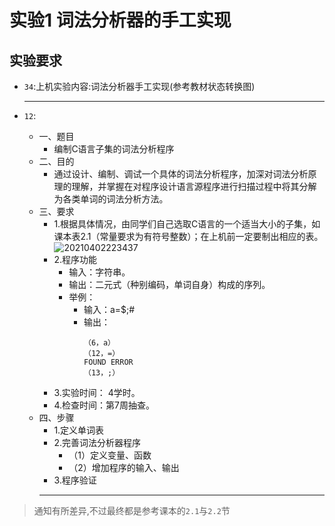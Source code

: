 <!--
 * @Author: your name
 * @Date: 2021-04-02 15:27:49
 * @LastEditTime: 2021-04-02 22:35:28
 * @LastEditors: Please set LastEditors
 * @Description: In User Settings Edit
 * @FilePath: \junior-lessons_second-term\CompilingTechnique\Experiment.md
-->
# 实验1 词法分析器的手工实现


## 实验要求
- `34`:上机实验内容:词法分析器手工实现(参考教材状态转换图)
   
  ---
- `12`:
  - 一、题目
    - 编制C语言子集的词法分析程序
  - 二、目的
    - 通过设计、编制、调试一个具体的词法分析程序，加深对词法分析原理的理解，并掌握在对程序设计语言源程序进行扫描过程中将其分解为各类单词的词法分析方法。
  - 三、要求
    - 1.根据具体情况，由同学们自己选取C语言的一个适当大小的子集，如课本表2.1（常量要求为有符号整数）；在上机前一定要制出相应的表。  
    ![20210402223437](http:cdn.ayusummer233.top/img/20210402223437.png) 
    - 2.程序功能
      - 输入：字符串。
      - 输出：二元式（种别编码，单词自身）构成的序列。
      - 举例：
        - 输入：a=$;#
        - 输出：
          ```
          （6，a）
          （12，=）
          FOUND ERROR
          （13，;）
          ```
    - 3.实验时间： 4学时。
    - 4.检查时间：第7周抽查。
  - 四、步骤
    - 1.定义单词表
    - 2.完善词法分析器程序
      - （1）定义变量、函数
      - （2）增加程序的输入、输出
    - 3.程序验证
    ---
> 通知有所差异,不过最终都是参考课本的`2.1`与`2.2`节